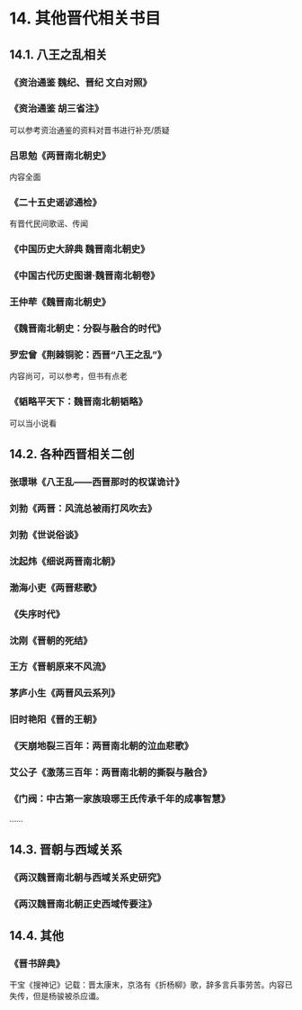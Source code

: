 # 14. 其他晋代相关书目
## 14.1. 八王之乱相关
### 《资治通鉴 魏纪、晋纪 文白对照》
### 《资治通鉴 胡三省注》
可以参考资治通鉴的资料对晋书进行补充/质疑

### 吕思勉《两晋南北朝史》
内容全面

### 《二十五史谣谚通检》
有晋代民间歌谣、传闻

### 《中国历史大辞典 魏晋南北朝史》

### 《中国古代历史图谱·魏晋南北朝卷》

### 王仲荦《魏晋南北朝史》

### 《魏晋南北朝史：分裂与融合的时代》

### 罗宏曾《荆棘铜驼：西晋“八王之乱”》
内容尚可，可以参考，但书有点老

### 《韬略平天下：魏晋南北朝韬略》
可以当小说看

## 14.2. 各种西晋相关二创
### 张璟琳《八王乱——西晋那时的权谋诡计》
### 刘勃《两晋：风流总被雨打风吹去》
### 刘勃《世说俗谈》
### 沈起炜《细说两晋南北朝》
### 渤海小吏《两晋悲歌》
### 《失序时代》
### 沈刚《晋朝的死结》
### 王方《晋朝原来不风流》
### 茅庐小生《两晋风云系列》
### 旧时艳阳《晋的王朝》
### 《天崩地裂三百年：两晋南北朝的泣血悲歌》
### 艾公子《激荡三百年：两晋南北朝的撕裂与融合》
### 《门阀：中古第一家族琅琊王氏传承千年的成事智慧》
……

## 14.3. 晋朝与西域关系
### 《两汉魏晋南北朝与西域关系史研究》
### 《两汉魏晋南北朝正史西域传要注》

## 14.4. 其他
### 《晋书辞典》

干宝《搜神记》记载：晋太康末，京洛有《折杨柳》歌，辞多言兵事劳苦。内容已失传，但是杨骏被杀应谶。






